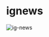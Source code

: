 # ignews
![ig-news](https://user-images.githubusercontent.com/3511851/113463635-68408580-93fd-11eb-94df-d3a9e2cf52d5.png)
